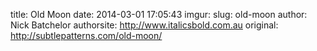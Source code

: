 title: Old Moon
date: 2014-03-01 17:05:43
imgur: 
slug: old-moon
author: Nick Batchelor
authorsite: http://www.italicsbold.com.au
original: http://subtlepatterns.com/old-moon/
